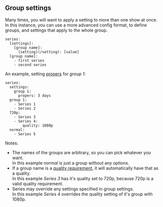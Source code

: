 ## Group settings
Many times, you will want to apply a setting to more than one show at once. In this instance, you can use a more advanced config format, to define groups, and settings that apply to the whole group.

```
series:
  [settings]:
    [group name]:
      [setting](/setting): [value]
  [group name]:
    - first series
    - second series
```

An example, setting [propers](/Plugins/series/propers) for *group 1*:

```
series:
  settings:
    group 1:
      propers: 3 days
  group 1:
    - Series 1
    - Series 2
  720p:
    - Series 3
    - Series 4:
        quality: 1080p
  normal:
    - Series 5
```

Notes:

 * The names of the groups are arbitrary, so you can pick whatever you want.  
 In this example *normal* is just a group without any options.
 * If a group name is a [quality requirement](/Qualities#Requirements), it will automatically have that as a quality.  
 In this example *Series 3* has it's quality set to 720p, because 720p is a valid quality requirement.
 * Series may override any settings specified in group settings.  
 In this example *Series 4* overrides the quality setting of it's group with 1080p.